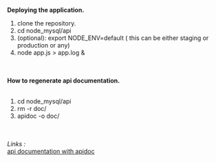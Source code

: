 
<b>Deploying the application.</b>
</br>
<ol>
<li>clone the repository. </li>
<li>cd node_mysql/api </li>
<li>(optional): export NODE_ENV=default ( this can be either staging or production or any) </li>
<li>node app.js > app.log & </li>
</ol>
</br>
</br>
<b>How to regenerate api documentation.</b>
</br>
</br>
<ol>
<li> cd node_mysql/api </li>
<li> rm -r doc/ </li>
<li> apidoc -o doc/ </li>
</ol>
</br>
</br>
<i>
Links :
</i>
<br>
<a href="http://apidocjs.com/">api documentation with apidoc </a>
